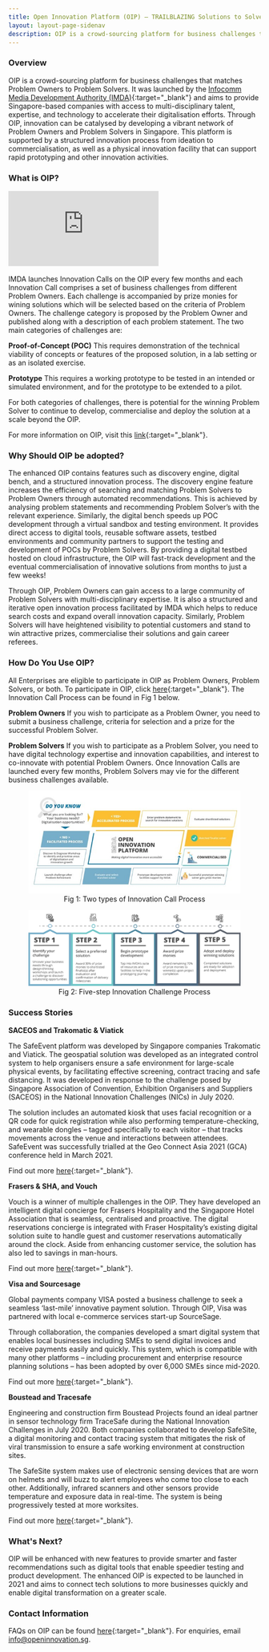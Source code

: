 ```yaml
---
title: Open Innovation Platform (OIP) – TRAILBLAZING Solutions to Solve Business Problems
layout: layout-page-sidenav
description: OIP is a crowd-sourcing platform for business challenges that matches Problem Owners to Problem Solvers.
---
```


### Overview

OIP is a crowd-sourcing platform for business challenges that matches Problem Owners to Problem Solvers. It was launched by the [Infocomm Media Development Authority (IMDA)]( https://www.imda.gov.sg/){:target="_blank"} and aims to provide Singapore-based companies with access to multi-disciplinary talent, expertise, and technology to accelerate their digitalisation efforts. Through OIP, innovation can be catalysed by developing a vibrant network of Problem Owners and Problem Solvers in Singapore. This platform is supported by a structured innovation process from ideation to commercialisation, as well as a physical innovation facility that can support rapid prototyping and other innovation activities.  

### What is OIP?

<iframe src="https://www.youtube.com/watch?v=ptZUdV8WyfA" frameborder="0" allow="accelerometer; autoplay; encrypted-media; gyroscope; picture-in-picture" allowfullscreen></iframe>

IMDA launches Innovation Calls on the OIP every few months and each Innovation Call comprises a set of business challenges from different Problem Owners. Each challenge is accompanied by prize monies for wining solutions which will be selected based on the criteria of Problem Owners. The challenge category is proposed by the Problem Owner and published along with a description of each problem statement. The two main categories of challenges are:

**Proof-of-Concept (POC)**
This requires demonstration of the technical viability of concepts or features of the proposed solution, in a lab setting or as an isolated exercise.

**Prototype**
This requires a working prototype to be tested in an intended or simulated environment, and for the prototype to be extended to a pilot.

For both categories of challenges, there is potential for the winning Problem Solver to continue to develop, commercialise and deploy the solution at a scale beyond the OIP. 

For more information on OIP, visit this [link](https://www.imda.gov.sg/programme-listing/open-innovation-platform){:target="_blank"}.

### Why Should OIP be adopted? 

The enhanced OIP contains features such as discovery engine, digital bench, and a structured innovation process. The discovery engine feature increases the efficiency of searching and matching Problem Solvers to Problem Owners through automated recommendations. This is achieved by analysing problem statements and recommending Problem Solver’s with the relevant experience. Similarly, the digital bench speeds up POC development through a virtual sandbox and testing environment. It provides direct access to digital tools, reusable software assets, testbed environments and community partners to support the testing and development of POCs by Problem Solvers. By providing a digital testbed hosted on cloud infrastructure, the OIP will fast-track development and the eventual commercialisation of innovative solutions from months to just a few weeks!

Through OIP, Problem Owners can gain access to a large community of Problem Solvers with multi-disciplinary expertise. It is also a structured and iterative open innovation process facilitated by IMDA which helps to reduce search costs and expand overall innovation capacity. Similarly, Problem Solvers will have heightened visibility to potential customers and stand to win attractive prizes, commercialise their solutions and gain career referees. 

### How Do You Use OIP?

All Enterprises are eligible to participate in OIP as Problem Owners, Problem Solvers, or both. To participate in OIP, click [here](https://www.openinnovation.sg/){:target="_blank"}. The Innovation Call Process can be found in Fig 1 below.

**Problem Owners**
If you wish to participate as a Problem Owner, you need to submit a business challenge, criteria for selection and a prize for the successful Problem Solver.

**Problem Solvers**
If you wish to participate as a Problem Solver, you need to have digital technology expertise and innovation capabilities, and interest to co-innovate with potential Problem Owners. Once Innovation Calls are launched every few months, Problem Solvers may vie for the different business challenges available. 

<figure style="text-align: center">
  <img
    src="/assets/img/guidelines/Fig 1 Two types of Innovation Call Process.jpg"  
    alt="Fig 1: Two types of Innovation Call Process"
  />
  <figcaption>Fig 1: Two types of Innovation Call Process</figcaption>
</figure>

<figure style="text-align: center">
  <img
    src="/assets/img/guidelines/Fig 2 Five-step Innovation Challenge Process.png"  
    alt="Fig 2: Five-step Innovation Challenge Process"
  />
  <figcaption>Fig 2: Five-step Innovation Challenge Process</figcaption>
</figure>

### Success Stories

**SACEOS and Trakomatic & Viatick**

The SafeEvent platform was developed by Singapore companies Trakomatic and Viatick. The geospatial solution was developed as an integrated control system to help organisers ensure a safe environment for large-scale physical events, by facilitating effective screening, contract tracing and safe distancing. It was developed in response to the challenge posed by Singapore Association of Convention, Exhibition Organisers and Suppliers (SACEOS) in the National Innovation Challenges (NICs) in July 2020.
 
The solution includes an automated kiosk that uses facial recognition or a QR code for quick registration while also performing temperature-checking, and wearable dongles – tagged specifically to each visitor – that tracks movements across the venue and interactions between attendees. SafeEvent was successfully trialled at the Geo Connect Asia 2021 (GCA) conference held in March 2021.

Find out more [here](https://www.straitstimes.com/singapore/consumer/tracking-dongles-and-facial-recognition-tested-at-mice-event){:target="_blank"}. 

**Frasers & SHA, and Vouch**

Vouch is a winner of multiple challenges in the OIP. They have developed an intelligent digital concierge for Frasers Hospitality and the Singapore Hotel Association that is seamless, centralised and proactive. 
The digital reservations concierge is integrated with Fraser Hospitality’s existing digital solution suite to handle guest and customer reservations automatically around the clock. Aside from enhancing customer service, the solution has also led to savings in man-hours.

Find out more [here](https://www.straitstimes.com/singapore/jobs-hospitality-technology-hotels){:target="_blank"}. 

**Visa and Sourcesage**

Global payments company VISA posted a business challenge to seek a seamless ‘last-mile’ innovative payment solution. Through OIP, Visa was partnered with local e-commerce services start-up SourceSage.

Through collaboration, the companies developed a smart digital system that enables local businesses including SMEs to send digital invoices and receive payments easily and quickly. This system, which is compatible with many other platforms – including procurement and enterprise resource planning solutions – has been adopted by over 6,000 SMEs since mid-2020.

Find out more [here](https://www.businesstimes.com.sg/technology/how-a-smart-digital-payment-system-helps-6000-smes-boost-productivity){:target="_blank"}. 

**Boustead and Tracesafe**
 
Engineering and construction firm Boustead Projects found an ideal partner in sensor technology firm TraceSafe during the National Innovation Challenges in July 2020. Both companies collaborated to develop SafeSite, a digital monitoring and contact tracing system that mitigates the risk of viral transmission to ensure a safe working environment at construction sites.

The SafeSite system makes use of electronic sensing devices that are worn on helmets and will buzz to alert employees who come too close to each other. Additionally, infrared scanners and other sensors provide temperature and exposure data in real-time. The system is being progressively tested at more worksites.

Find out more [here](https://www.businesstimes.com.sg/technology/how-sensor-technology-helps-construction-workers-stay-safe-during-a-pandemic){:target="_blank"}.

### What's Next?

OIP will be enhanced with new features to provide smarter and faster recommendations such as digital tools that enable speedier testing and product development. The enhanced OIP is expected to be launched in 2021 and aims to connect tech solutions to more businesses quickly and enable digital transformation on a greater scale.

### Contact Information

FAQs on OIP can be found [here](https://file.go.gov.sg/oipfaq.pdf){:target="_blank"}. For enquiries, email <info@openinnovation.sg>. 

